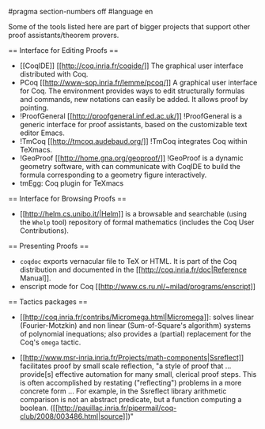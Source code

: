 #pragma section-numbers off
#language en

Some of the tools listed here are part of bigger projects that support other proof assistants/theorem provers.

== Interface for Editing Proofs ==

 * [[CoqIDE]] [[http://coq.inria.fr/coqide/]]
   The graphical user interface distributed with Coq.
 * PCoq [[http://www-sop.inria.fr/lemme/pcoq/]]
   A graphical user interface for Coq. The environment provides ways to edit structurally formulas and commands, new notations can easily be added. It allows proof by pointing.
 * !ProofGeneral [[http://proofgeneral.inf.ed.ac.uk/]]
  !ProofGeneral is a generic interface for proof assistants, based on the customizable text editor Emacs.
 * !TmCoq [[http://tmcoq.audebaud.org/]] 
  !TmCoq integrates Coq within TeXmacs.
 * !GeoProof [[http://home.gna.org/geoproof/]]
  !GeoProof is a dynamic geometry software, with can communicate with CoqIDE to build the formula corresponding to a geometry figure interactively.
 * tmEgg: Coq plugin for TeXmacs

== Interface for Browsing Proofs ==

 * [[http://helm.cs.unibo.it/|Helm]] is a browsable and searchable (using the `Whelp` tool) repository of formal mathematics (includes the Coq User Contributions).

== Presenting Proofs ==

 * `coqdoc` exports vernacular file to TeX or HTML. It is part of the Coq distribution and documented in the [[http://coq.inria.fr/doc|Reference Manual]].
 * enscript mode for Coq [[http://www.cs.ru.nl/~milad/programs/enscript]]
 
== Tactics packages ==

 * [[http://coq.inria.fr/contribs/Micromega.html|Micromega]]: solves linear (Fourier-Motzkin) and non linear (Sum-of-Square's algorithm) systems of polynomial inequations; also provides a (partial) replacement for the Coq's `omega` tactic.

 * [[http://www.msr-inria.inria.fr/Projects/math-components|Ssreflect]] facilitates proof by small scale reflection, "a style of proof that ... provide[s] effective automation for many small, clerical proof steps. This is often accomplished by restating ("reflecting") problems in a more concrete form ... For example, in the Ssreflect library arithmetic comparison is not an abstract predicate, but a function computing a boolean. ([[http://pauillac.inria.fr/pipermail/coq-club/2008/003486.html|source]])" 
